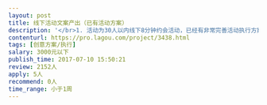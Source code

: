 ```yaml
---                
layout: post       
title: 线下活动文案产出（已有活动方案）           
description: '</br>1. 活动为30人以内线下8分钟约会活动，已经有非常完善活动执行方案</br></br>2. 需要该产出有创意、易于理解、传播性强的活动文案</br></br>3. 希望你拥有过硬的文字功底、有过往成功的项目经历、能写出让人看了流口水的文字…</br>'     
contenturl: https://pro.lagou.com/project/3438.html      
tags: [创意方案/执行]            
salary: 3000元以下          
publish_time: 2017-07-10 15:50:21         
review: 2152人                   
apply: 5人                   
recommend: 0人                   
time_range: 小于1周              
---                 
```

